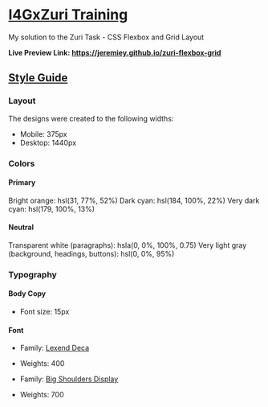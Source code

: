 # [I4GxZuri Training](https://training.zuri.team)

My solution to the Zuri Task - CSS Flexbox and Grid Layout

**Live Preview Link: <https://jeremiey.github.io/zuri-flexbox-grid>**

## [Style Guide](https://drive.google.com/file/d/1srCSRVWpq17DpblupKPqHXP7-x8gCaMe/view?usp=sharing)

### Layout

The designs were created to the following widths:

- Mobile: 375px
- Desktop: 1440px

### Colors

#### Primary

Bright orange: hsl(31, 77%, 52%)
Dark cyan: hsl(184, 100%, 22%)
Very dark cyan: hsl(179, 100%, 13%)

#### Neutral

Transparent white (paragraphs): hsla(0, 0%, 100%, 0.75)
Very light gray (background, headings, buttons): hsl(0, 0%, 95%)

### Typography

#### Body Copy

- Font size: 15px

#### Font

- Family: [Lexend Deca](https://fonts.google.com/specimen/Lexend+Deca)
- Weights: 400

- Family: [Big Shoulders Display](https://fonts.google.com/specimen/Big+Shoulders+Display)
- Weights: 700

